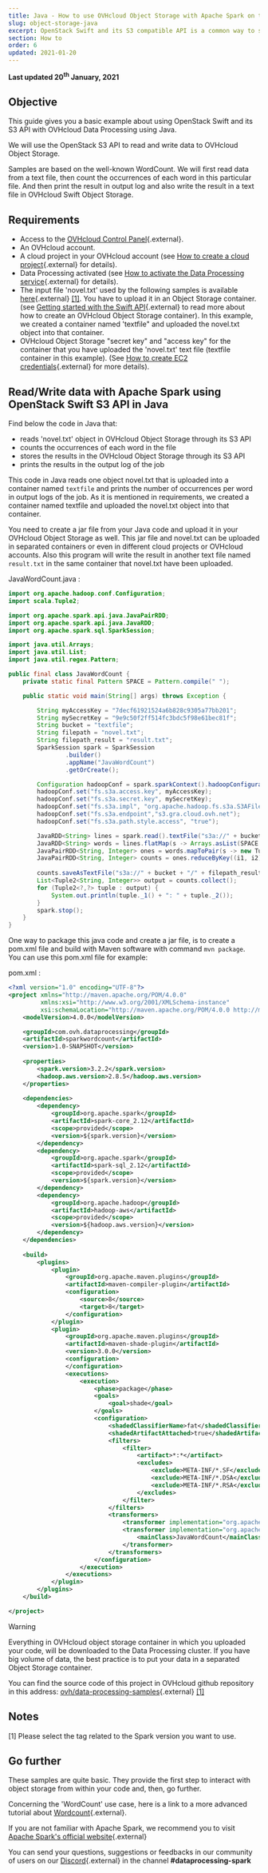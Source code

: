 ```yaml
---
title: Java - How to use OVHcloud Object Storage with Apache Spark on the Data Processing platform
slug: object-storage-java
excerpt: OpenStack Swift and its S3 compatible API is a common way to store the data you want to use for your Apache Spark jobs. Let's find out how to do it in Java!
section: How to
order: 6
updated: 2021-01-20
---
```


**Last updated 20<sup>th</sup> January, 2021**

## Objective
This guide gives you a basic example about using OpenStack Swift and its S3 API with OVHcloud Data Processing using Java.

We will use the OpenStack S3 API to read and write data to OVHcloud Object Storage.

Samples are based on the well-known WordCount. We will first read data from a text file, then count the occurrences of each word in this particular file. And then print the result in output log and also write the result in a text file in OVHcloud Swift Object Storage. 

## Requirements
- Access to the [OVHcloud Control Panel](https://ca.ovh.com/auth/?action=gotomanager&from=https://www.ovh.com/sg/&ovhSubsidiary=sg){.external}.
- An OVHcloud account.
- A cloud project in your OVHcloud account (see [How to create a cloud project](../../public-cloud/create_a_public_cloud_project/){.external} for details).
- Data Processing activated (see [How to activate the Data Processing service](../activation){.external} for details).
- The input file 'novel.txt' used by the following samples is available [here](https://github.com/ovh/data-processing-samples/tree/master/java_S3WordCount/novel.txt){.external} [[1]](#notes).
You have to upload it in an Object Storage container. (see [Getting started with the Swift API](https://docs.ovh.com/sg/en/storage/object-storage/pcs/getting-started-with-the-swift-api/){.external} to read more about how to create an OVHcloud Object Storage container). In this example, we created a container named 'textfile" and uploaded the novel.txt object into that container. 
- OVHcloud Object Storage "secret key" and "access key" for the container that you have uploaded the 'novel.txt' text file (textfile container in this example). (See [How to create EC2 credentials](https://docs.ovh.com/sg/en/storage/object-storage/pcs/getting-started-with-the-swift-s3-api/){.external} for more details).

## Read/Write data with Apache Spark using OpenStack Swift S3 API in Java

Find below the code in Java that:

- reads 'novel.txt' object in OVHcloud Object Storage through its S3 API
- counts the occurrences of each word in the file
- stores the results in the OVHcloud Object Storage through its S3 API
- prints the results in the output log of the job 

This code in Java reads one object novel.txt that is uploaded into a container named `textfile` and prints the number of occurrences per word in output logs of the job. As it is mentioned in requirements, we created a container named textfile and uploaded the novel.txt object into that container. 

You need to create a jar file from your Java code and upload it in your OVHcloud Object Storage as well. This jar file and novel.txt can be uploaded in separated containers or even in different cloud projects or OVHcloud accounts. Also this program will write the result in another text file named `result.txt` in the same container that novel.txt have been uploaded.  

JavaWordCount.java :
```java
import org.apache.hadoop.conf.Configuration;
import scala.Tuple2;

import org.apache.spark.api.java.JavaPairRDD;
import org.apache.spark.api.java.JavaRDD;
import org.apache.spark.sql.SparkSession;

import java.util.Arrays;
import java.util.List;
import java.util.regex.Pattern;

public final class JavaWordCount {
    private static final Pattern SPACE = Pattern.compile(" ");

    public static void main(String[] args) throws Exception {

        String myAccessKey = "7decf61921524a6b828c9305a77bb201";
        String mySecretKey = "9e9c50f2ff514fc3bdc5f98e61bec81f";
        String bucket = "textfile";
        String filepath = "novel.txt";
        String filepath_result = "result.txt"; 
        SparkSession spark = SparkSession
                .builder()
                .appName("JavaWordCount")
                .getOrCreate();

        Configuration hadoopConf = spark.sparkContext().hadoopConfiguration();
        hadoopConf.set("fs.s3a.access.key", myAccessKey);
        hadoopConf.set("fs.s3a.secret.key", mySecretKey);
        hadoopConf.set("fs.s3a.impl", "org.apache.hadoop.fs.s3a.S3AFileSystem");
        hadoopConf.set("fs.s3a.endpoint","s3.gra.cloud.ovh.net"); 
        hadoopConf.set("fs.s3a.path.style.access", "true");

        JavaRDD<String> lines = spark.read().textFile("s3a://" + bucket + "/" + filepath).javaRDD();
        JavaRDD<String> words = lines.flatMap(s -> Arrays.asList(SPACE.split(s)).iterator());
        JavaPairRDD<String, Integer> ones = words.mapToPair(s -> new Tuple2<>(s, 1));
        JavaPairRDD<String, Integer> counts = ones.reduceByKey((i1, i2) -> i1 + i2);
        
        counts.saveAsTextFile("s3a://" + bucket + "/" + filepath_result);
        List<Tuple2<String, Integer>> output = counts.collect();
        for (Tuple2<?,?> tuple : output) {
            System.out.println(tuple._1() + ": " + tuple._2());
        }
        spark.stop();
    }
}
```

One way to package this java code and create a jar file, is to create a pom.xml file and build with Maven software with command `mvn package`. You can use this pom.xml file for example: 

pom.xml :
```xml 
<?xml version="1.0" encoding="UTF-8"?>
<project xmlns="http://maven.apache.org/POM/4.0.0"
         xmlns:xsi="http://www.w3.org/2001/XMLSchema-instance"
         xsi:schemaLocation="http://maven.apache.org/POM/4.0.0 http://maven.apache.org/xsd/maven-4.0.0.xsd">
    <modelVersion>4.0.0</modelVersion>

    <groupId>com.ovh.dataprocessing</groupId>
    <artifactId>sparkwordcount</artifactId>
    <version>1.0-SNAPSHOT</version>
    
    <properties>
        <spark.version>3.2.2</spark.version>
        <hadoop.aws.version>2.8.5</hadoop.aws.version>
    </properties>
    
    <dependencies>
        <dependency>
            <groupId>org.apache.spark</groupId>
            <artifactId>spark-core_2.12</artifactId>
            <scope>provided</scope> 
            <version>${spark.version}</version>
        </dependency>
        <dependency>
            <groupId>org.apache.spark</groupId>
            <artifactId>spark-sql_2.12</artifactId>
            <scope>provided</scope> 
            <version>${spark.version}</version>
        </dependency>
        <dependency>
            <groupId>org.apache.hadoop</groupId>
            <artifactId>hadoop-aws</artifactId>
            <scope>provided</scope> 
            <version>${hadoop.aws.version}</version>
        </dependency>
    </dependencies>
    
    <build>
        <plugins>
            <plugin>
                <groupId>org.apache.maven.plugins</groupId>
                <artifactId>maven-compiler-plugin</artifactId>
                <configuration>
                    <source>8</source>
                    <target>8</target>
                </configuration>
            </plugin>
            <plugin>
                <groupId>org.apache.maven.plugins</groupId>
                <artifactId>maven-shade-plugin</artifactId>
                <version>3.0.0</version>
                <configuration>
                </configuration>
                <executions>
                    <execution>
                        <phase>package</phase>
                        <goals>
                            <goal>shade</goal>
                        </goals>
                        <configuration>
                            <shadedClassifierName>fat</shadedClassifierName>
                            <shadedArtifactAttached>true</shadedArtifactAttached>
                            <filters>
                                <filter>
                                    <artifact>*:*</artifact>
                                    <excludes>
                                        <exclude>META-INF/*.SF</exclude>
                                        <exclude>META-INF/*.DSA</exclude>
                                        <exclude>META-INF/*.RSA</exclude>
                                    </excludes>
                                </filter>
                            </filters>
                            <transformers>
                                <transformer implementation="org.apache.maven.plugins.shade.resource.ServicesResourceTransformer"/>
                                <transformer implementation="org.apache.maven.plugins.shade.resource.ManifestResourceTransformer">
                                    <mainClass>JavaWordCount</mainClass>
                                </transformer>
                            </transformers>
                        </configuration>
                    </execution>
                </executions>
            </plugin>
        </plugins>
    </build>

</project>
```

> [!warning]
> Everything in OVHcloud object storage container in which you uploaded your code, will be downloaded to the Data Processing cluster. If you have big volume of data, the best practice is to put your data in a separated Object Storage container. 


You can find the source code of this project in OVHcloud github repository in this address: [ovh/data-processing-samples](https://github.com/ovh/data-processing-samples/tree/master/){.external} [[1]](#notes)

## Notes

[1] Please select the tag related to the Spark version you want to use.

## Go further

These samples are quite basic. They provide the first step to interact with object storage from within your code and, then, go further.

Concerning the 'WordCount' use case, here is a link to a more advanced tutorial about [Wordcount](../wordcount-spark){.external}.

If you are not familiar with Apache Spark, we recommend you to visit [Apache Spark's official website](https://spark.apache.org/){.external}

You can send your questions, suggestions or feedbacks in our community of users on our [Discord](https://discord.gg/VVvZg8NCQM){.external} in the channel **#dataprocessing-spark**
